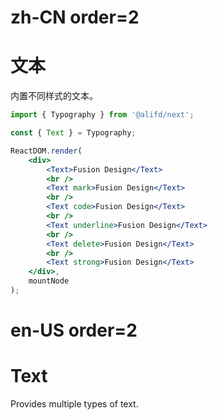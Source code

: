 # zh-CN order=2

# 文本

内置不同样式的文本。

```jsx
import { Typography } from '@alifd/next';

const { Text } = Typography;

ReactDOM.render(
    <div>
        <Text>Fusion Design</Text>
        <br />
        <Text mark>Fusion Design</Text>
        <br />
        <Text code>Fusion Design</Text>
        <br />
        <Text underline>Fusion Design</Text>
        <br />
        <Text delete>Fusion Design</Text>
        <br />
        <Text strong>Fusion Design</Text>
    </div>,
    mountNode
);
```

# en-US order=2

# Text

Provides multiple types of text.
